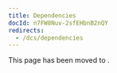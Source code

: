 ```yaml
---
title: Dependencies
docId: n7FW8Nuv-2sfEHbnB2nQY
redirects:
  - /dcs/dependencies
---
```


This page has been moved to [](docId:hbCGTv1ZLLR2-kpSaGEXw).
